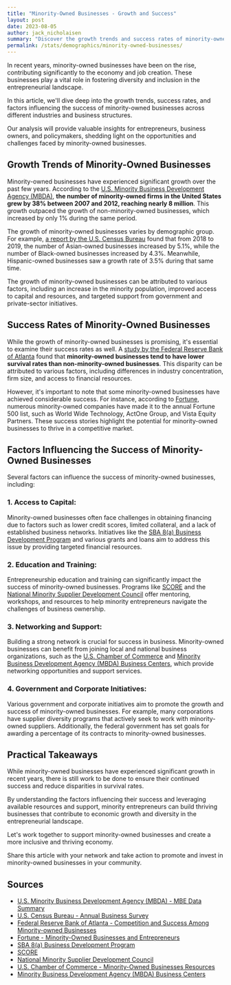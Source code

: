 ```yaml
---
title: "Minority-Owned Businesses - Growth and Success"
layout: post
date: 2023-08-05
author: jack_nicholaisen
summary: "Discover the growth trends and success rates of minority-owned businesses in this comprehensive statistical analysis. Learn about the factors influencing their success and the challenges they face. Don't miss out on this insightful article that will help entrepreneurs and business owners make informed decisions and support minority-owned ventures."
permalink: /stats/demographics/minority-owned-businesses/
---
```


In recent years, minority-owned businesses have been on the rise, contributing significantly to the economy and job creation. These businesses play a vital role in fostering diversity and inclusion in the entrepreneurial landscape. 

In this article, we'll dive deep into the growth trends, success rates, and factors influencing the success of minority-owned businesses across different industries and business structures.

Our analysis will provide valuable insights for entrepreneurs, business owners, and policymakers, shedding light on the opportunities and challenges faced by minority-owned businesses.

## Growth Trends of Minority-Owned Businesses

Minority-owned businesses have experienced significant growth over the past few years. According to the [U.S. Minority Business Development Agency (MBDA)](https://www.mbda.gov/page/mbe-data-summary), **the number of minority-owned firms in the United States grew by 38% between 2007 and 2012, reaching nearly 8 million**. This growth outpaced the growth of non-minority-owned businesses, which increased by only 1% during the same period.

The growth of minority-owned businesses varies by demographic group. For example, [a report by the U.S. Census Bureau](https://www.census.gov/newsroom/press-releases/2021/annual-business-survey.html) found that from 2018 to 2019, the number of Asian-owned businesses increased by 5.1%, while the number of Black-owned businesses increased by 4.3%. Meanwhile, Hispanic-owned businesses saw a growth rate of 3.5% during that same time.

The growth of minority-owned businesses can be attributed to various factors, including an increase in the minority population, improved access to capital and resources, and targeted support from government and private-sector initiatives.

## Success Rates of Minority-Owned Businesses

While the growth of minority-owned businesses is promising, it's essential to examine their success rates as well. A [study by the Federal Reserve Bank of Atlanta](https://www.frbatlanta.org/community-development/publications/discussion-papers/2021/01/19/14/competition-and-success-among-minority-owned-businesses) found that **minority-owned businesses tend to have lower survival rates than non-minority-owned businesses**. This disparity can be attributed to various factors, including differences in industry concentration, firm size, and access to financial resources.

However, it's important to note that some minority-owned businesses have achieved considerable success. For instance, according to [Fortune](https://fortune.com/2021/09/07/minority-owned-businesses-entrepreneurs/), numerous minority-owned companies have made it to the annual Fortune 500 list, such as World Wide Technology, ActOne Group, and Vista Equity Partners. These success stories highlight the potential for minority-owned businesses to thrive in a competitive market.

## Factors Influencing the Success of Minority-Owned Businesses

Several factors can influence the success of minority-owned businesses, including:

### 1.  Access to Capital: 

Minority-owned businesses often face challenges in obtaining financing due to factors such as lower credit scores, limited collateral, and a lack of established business networks. Initiatives like the [SBA 8(a) Business Development Program](https://www.sba.gov/federal-contracting/contracting-assistance-programs/8a-business-development-program) and various grants and loans aim to address this issue by providing targeted financial resources.

### 2.  Education and Training: 

Entrepreneurship education and training can significantly impact the success of minority-owned businesses. Programs like [SCORE](https://www.score.org/) and the [National Minority Supplier Development Council](https://www.nmsdc.org/) offer mentoring, workshops, and resources to help minority entrepreneurs navigate the challenges of business ownership.

### 3.  Networking and Support: 

Building a strong network is crucial for success in business. Minority-owned businesses can benefit from joining local and national business organizations, such as the [U.S. Chamber of Commerce](https://www.uschamber.com/co/grow/minority-owned-businesses-resources) and [Minority Business Development Agency (MBDA) Business Centers](https://www.mbda.gov/businesscenters), which provide networking opportunities and support services.

### 4.  Government and Corporate Initiatives: 

Various government and corporate initiatives aim to promote the growth and success of minority-owned businesses. For example, many corporations have supplier diversity programs that actively seek to work with minority-owned suppliers. Additionally, the federal government has set goals for awarding a percentage of its contracts to minority-owned businesses.

## Practical Takeaways

While minority-owned businesses have experienced significant growth in recent years, there is still work to be done to ensure their continued success and reduce disparities in survival rates.

By understanding the factors influencing their success and leveraging available resources and support, minority entrepreneurs can build thriving businesses that contribute to economic growth and diversity in the entrepreneurial landscape.

Let's work together to support minority-owned businesses and create a more inclusive and thriving economy.

Share this article with your network and take action to promote and invest in minority-owned businesses in your community.

## Sources

-   [U.S. Minority Business Development Agency (MBDA) - MBE Data Summary](https://www.mbda.gov/page/mbe-data-summary)
-   [U.S. Census Bureau - Annual Business Survey](https://www.census.gov/newsroom/press-releases/2021/annual-business-survey.html)
-   [Federal Reserve Bank of Atlanta - Competition and Success Among Minority-owned Businesses](https://www.frbatlanta.org/community-development/publications/discussion-papers/2021/01/19/14/competition-and-success-among-minority-owned-businesses)
-   [Fortune - Minority-Owned Businesses and Entrepreneurs](https://fortune.com/2021/09/07/minority-owned-businesses-entrepreneurs/)
-   [SBA 8(a) Business Development Program](https://www.sba.gov/federal-contracting/contracting-assistance-programs/8a-business-development-program)
-   [SCORE](https://www.score.org/)
-   [National Minority Supplier Development Council](https://www.nmsdc.org/)
-   [U.S. Chamber of Commerce - Minority-Owned Businesses Resources](https://www.uschamber.com/co/grow/minority-owned-businesses-resources)
-   [Minority Business Development Agency (MBDA) Business Centers](https://www.mbda.gov/businesscenters)